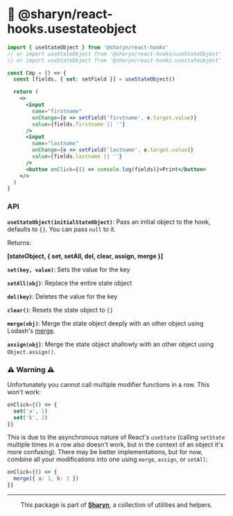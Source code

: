 # 🌹 @sharyn/react-hooks.usestateobject

```jsx
import { useStateObject } from '@sharyn/react-hooks'
// or import useStateObject from '@sharyn/react-hooks/useStateObject'
// or import useStateObject from '@sharyn/react-hooks.usestateobject'

const Cmp = () => {
  const [fields, { set: setField }] = useStateObject()

  return (
    <>
      <input
        name="firstname"
        onChange={e => setField('firstname', e.target.value)}
        value={fields.firstname || ''}
      />
      <input
        name="lastname"
        onChange={e => setField('lastname', e.target.value)}
        value={fields.lastname || ''}
      />
      <button onClick={() => console.log(fields)}>Print</button>
    </>
  )
}
```

### API

**`useStateObject(initialStateObject)`**: Pass an initial object to the hook, defaults to `{}`. You can pass `null` to it.

Returns:

**[stateObject, { set, setAll, del, clear, assign, merge }]**

**`set(key, value)`**: Sets the value for the key

**`setAll(obj)`**: Replace the entire state object

**`del(key)`**: Deletes the value for the key

**`clear()`**: Resets the state object to `{}`

**`merge(obj)`**: Merge the state object deeply with an other object using Lodash's [merge](https://www.npmjs.com/package/lodash.merge).

**`assign(obj)`**: Merge the state object shallowly with an other object using `Object.assign()`.

### ⚠️ Warning ⚠️

Unfortunately you cannot call multiple modifier functions in a row. This won't work:

```js
onClick={() => {
  set('a', 1)
  set('b', 2)
}}
```

This is due to the asynchronous nature of React's `useState` (calling `setState` multiple times in a row also doesn't work, but in the context of an object it's more confusing). There may be better implementations, but for now, combine all your modifications into one using `merge`, `assign`, or `setAll`:

```js
onClick={() => {
  merge({ a: 1, b: 2 })
}}
```

<hr />

<p align="center">
  This package is part of <a href="https://github.com/sharynjs/sharyn"><b>Sharyn</b></a>, a collection of utilities and helpers.
</p>

